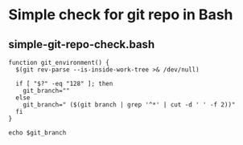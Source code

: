 # Simple check for git repo in Bash

## simple-git-repo-check.bash

```shell
function git_environment() {
  $(git rev-parse --is-inside-work-tree >& /dev/null)

  if [ "$?" -eq "128" ]; then
    git_branch=""
  else
    git_branch=" ($(git branch | grep '^*' | cut -d ' ' -f 2))"
  fi
}

echo $git_branch
```

